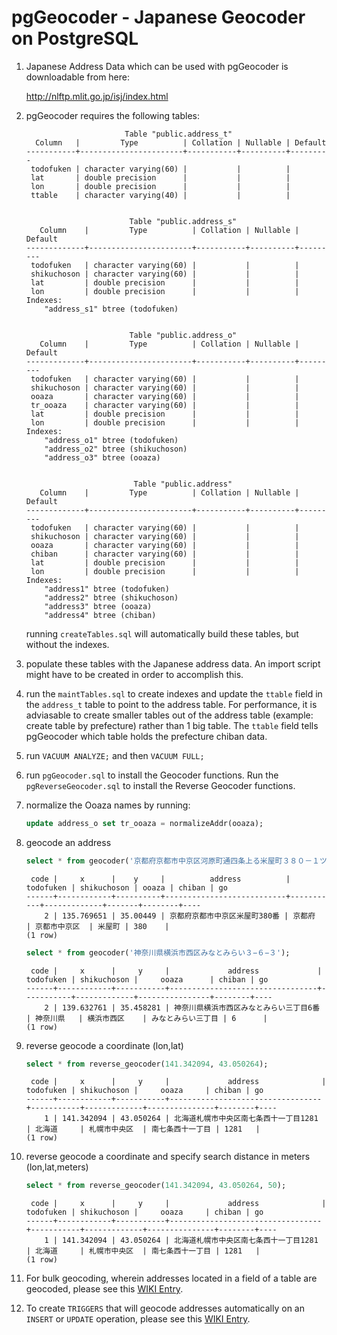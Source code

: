 # pgGeocoder - Japanese Geocoder on PostgreSQL

1. Japanese Address Data which can be used with pgGeocoder 
   is downloadable from here:
   
   http://nlftp.mlit.go.jp/isj/index.html
2. pgGeocoder requires the following tables:
   ```
                         Table "public.address_t"
     Column   |         Type          | Collation | Nullable | Default 
   -----------+-----------------------+-----------+----------+---------
    todofuken | character varying(60) |           |          | 
    lat       | double precision      |           |          | 
    lon       | double precision      |           |          | 
    ttable    | character varying(40) |           |          | 
   
   
                          Table "public.address_s"
      Column    |         Type          | Collation | Nullable | Default 
   -------------+-----------------------+-----------+----------+---------
    todofuken   | character varying(60) |           |          | 
    shikuchoson | character varying(60) |           |          | 
    lat         | double precision      |           |          | 
    lon         | double precision      |           |          | 
   Indexes:
       "address_s1" btree (todofuken)
   
   
                          Table "public.address_o"
      Column    |         Type          | Collation | Nullable | Default 
   -------------+-----------------------+-----------+----------+---------
    todofuken   | character varying(60) |           |          | 
    shikuchoson | character varying(60) |           |          | 
    ooaza       | character varying(60) |           |          | 
    tr_ooaza    | character varying(60) |           |          | 
    lat         | double precision      |           |          | 
    lon         | double precision      |           |          | 
   Indexes:
       "address_o1" btree (todofuken)
       "address_o2" btree (shikuchoson)
       "address_o3" btree (ooaza)
   
   
                           Table "public.address"
      Column    |         Type          | Collation | Nullable | Default 
   -------------+-----------------------+-----------+----------+---------
    todofuken   | character varying(60) |           |          | 
    shikuchoson | character varying(60) |           |          | 
    ooaza       | character varying(60) |           |          | 
    chiban      | character varying(60) |           |          | 
    lat         | double precision      |           |          | 
    lon         | double precision      |           |          | 
   Indexes:
       "address1" btree (todofuken)
       "address2" btree (shikuchoson)
       "address3" btree (ooaza)
       "address4" btree (chiban)
   ```
   running `createTables.sql` will automatically build these tables,
   but without the indexes.
3. populate these tables with the Japanese address data. An import 
   script might have to be created in order to accomplish this.
4. run the `maintTables.sql` to create indexes and update the `ttable`
   field in the `address_t` table to point to the address table. 
   For performance, it is adviasable to create smaller tables out 
   of the address table (example: create table by prefecture) rather 
   than 1 big table. The `ttable` field tells pgGeocoder which table 
   holds the prefecture chiban data.
5. run `VACUUM ANALYZE;` and then `VACUUM FULL;`
6. run `pgGeocoder.sql` to install the Geocoder functions. Run the `pgReverseGeocoder.sql` to
   install the Reverse Geocoder functions.
7. normalize the Ooaza names by running:
   ```sql
   update address_o set tr_ooaza = normalizeAddr(ooaza);
   ```
8. geocode an address
   ```sql
   select * from geocoder('京都府京都市中京区河原町通四条上る米屋町３８０－１ツジクラビル１階');
   ```
   ```
    code |     x      |    y     |          address          | todofuken | shikuchoson | ooaza | chiban | go 
   ------+------------+----------+---------------------------+-----------+-------------+-------+--------+----
       2 | 135.769651 | 35.00449 | 京都府京都市中京区米屋町380番 | 京都府     | 京都市中京区  | 米屋町 | 380    | 
   (1 row)
   ```
   ```sql
   select * from geocoder('神奈川県横浜市西区みなとみらい３−６−３');
   ```
   ```
    code |     x      |     y     |             address             | todofuken | shikuchoson |     ooaza      | chiban | go 
   ------+------------+-----------+---------------------------------+-----------+-------------+----------------+--------+----
       2 | 139.632761 | 35.458281 | 神奈川県横浜市西区みなとみらい三丁目6番 | 神奈川県   | 横浜市西区    | みなとみらい三丁目 | 6      | 
   (1 row)
   ```
9. reverse geocode a coordinate (lon,lat)
   ```sql
   select * from reverse_geocoder(141.342094, 43.050264);
   ```
   ```
    code |     x      |     y     |             address              | todofuken | shikuchoson |     ooaza     | chiban | go 
   ------+------------+-----------+----------------------------------+-----------+-------------+---------------+--------+----
       1 | 141.342094 | 43.050264 | 北海道札幌市中央区南七条西十一丁目1281 | 北海道     | 札幌市中央区  | 南七条西十一丁目 | 1281   | 
   (1 row)
   ```
10. reverse geocode a coordinate and specify search distance in meters (lon,lat,meters)
    ```sql
    select * from reverse_geocoder(141.342094, 43.050264, 50);
    ```
    ```
     code |     x      |     y     |             address              | todofuken | shikuchoson |     ooaza     | chiban | go 
    ------+------------+-----------+----------------------------------+-----------+-------------+---------------+--------+----
        1 | 141.342094 | 43.050264 | 北海道札幌市中央区南七条西十一丁目1281 | 北海道     | 札幌市中央区  | 南七条西十一丁目 | 1281   | 
    (1 row)
    ```
    
    
11. For bulk geocoding, wherein addresses located in a field of a table are geocoded, please see this [WIKI Entry](https://github.com/mbasa/pgGeocoder/wiki/bulk_geocoding).


12. To create `TRIGGERS` that will geocode addresses automatically on an `INSERT` or `UPDATE` operation, please see this [WIKI Entry](https://github.com/mbasa/pgGeocoder/wiki/Creating-Triggers-for-the-Geocoder).

